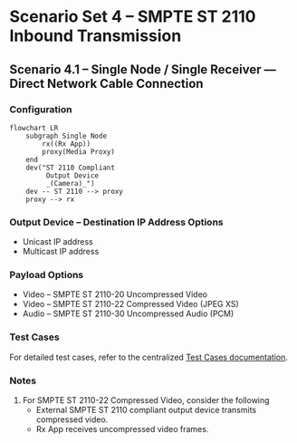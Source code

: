 # Scenario Set 4 – SMPTE ST 2110 Inbound Transmission

## Scenario 4.1 – Single Node / Single Receiver — Direct Network Cable Connection

### Configuration

```mermaid
flowchart LR
    subgraph Single Node
        rx((Rx App))
        proxy(Media Proxy)
    end
    dev("ST 2110 Compliant
         Output Device
         _(Camera)_")
    dev -- ST 2110 --> proxy
    proxy --> rx
```

### Output Device – Destination IP Address Options

* Unicast IP address
* Multicast IP address

### Payload Options

* Video – SMPTE ST 2110-20 Uncompressed Video
* Video – SMPTE ST 2110-22 Compressed Video (JPEG XS)
* Audio – SMPTE ST 2110-30 Uncompressed Audio (PCM)

### Test Cases

For detailed test cases, refer to the centralized [Test Cases documentation](../SCENARIO.md#test-cases).

### Notes

1. For SMPTE ST 2110-22 Compressed Video, consider the following
    * External SMPTE ST 2110 compliant output device transmits compressed video.
    * Rx App receives uncompressed video frames.

